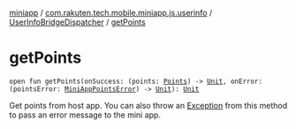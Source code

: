 [miniapp](../../index.md) / [com.rakuten.tech.mobile.miniapp.js.userinfo](../index.md) / [UserInfoBridgeDispatcher](index.md) / [getPoints](./get-points.md)

# getPoints

`open fun getPoints(onSuccess: (points: `[`Points`](../-points/index.md)`) -> `[`Unit`](https://kotlinlang.org/api/latest/jvm/stdlib/kotlin/-unit/index.html)`, onError: (pointsError: `[`MiniAppPointsError`](../../com.rakuten.tech.mobile.miniapp.errors/-mini-app-points-error/index.md)`) -> `[`Unit`](https://kotlinlang.org/api/latest/jvm/stdlib/kotlin/-unit/index.html)`): `[`Unit`](https://kotlinlang.org/api/latest/jvm/stdlib/kotlin/-unit/index.html)

Get points from host app.
You can also throw an [Exception](https://kotlinlang.org/api/latest/jvm/stdlib/kotlin/-exception/index.html) from this method to pass an error message to the mini app.

